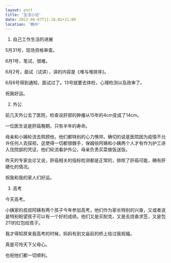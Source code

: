 ```yaml
---
layout: post
title: '生活小记'
date: 2022-06-07T11:18:02+11:00
location: '赣州'
---
```


1. 自己工作生活的进展

5月31号，现场资格审查。

6月1号，笔试，很难。

6月2号，面试（试讲），讲的内容是《堆与堆排序》。

6月6号得到通知，面试过了。13号就要去体检，心理检测以及政审了。

祝我好运。

2. 外公

前几天外公去了医院，检查说肝部的肿瘤从15年的4cm变成了14cm。

一位医生说是肝癌晚期，只有半年的寿命。

母亲和小姨轮流去照顾他，他们都特别的心力憔悴。确切的说是医院因为疫情不允许任何人去探视，这使得一切都很棘手，保姆徐阿姨和小姨两个人才有作为护工进入住院部的凭证，他们轮流看护外公，母亲负责买菜做饭送饭。

昨天的专家会诊又说，肝癌相关的指标检测都是正常的，排除了肝癌可能，确有肝硬化的情况。

祝我和我的家人们好运。

3. 高考

今天高考。

小姨家的叔叔阿姨有两个孩子今年参加高考。他们作为家长特别的兴奋，又或者说是特别盼望孩子可以有一个好的成绩。他们又是买耐克，又是去烧香求签，又是包211的红包给孩子。

我才得知原来我高考的时候，妈妈有到文庙前的桥上给过我祝福。

真是可怜天下父母心。

也祝他们都一切顺利。

